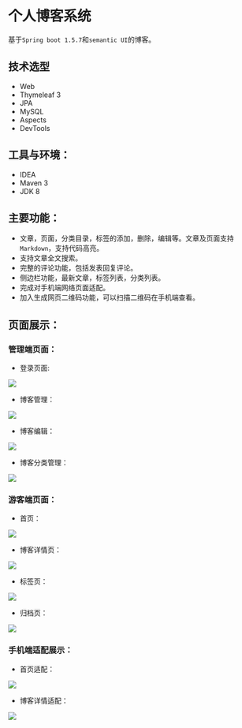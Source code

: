# 个人博客系统

基于`Spring boot 1.5.7`和`semantic UI`的博客。   

## 技术选型

* Web
* Thymeleaf 3
* JPA
* MySQL
* Aspects
* DevTools

## 工具与环境：

* IDEA
* Maven 3
* JDK 8


## 主要功能：
* 文章，页面，分类目录，标签的添加，删除，编辑等。文章及页面支持`Markdown`，支持代码高亮。
* 支持文章全文搜索。
* 完整的评论功能，包括发表回复评论。
* 侧边栏功能，最新文章，标签列表，分类列表。
* 完成对手机端网络页面适配。
* 加入生成网页二维码功能，可以扫描二维码在手机端查看。

## 页面展示：

### 管理端页面：

* 登录页面:
<img src="https://github.com/yuangccc/Blog/blob/devblog/README_img/%E7%99%BB%E5%BD%95%E9%A1%B5.jpg">

* 博客管理：
<img src="https://github.com/yuangccc/Blog/blob/devblog/README_img/%E5%8D%9A%E5%AE%A2%E7%AE%A1%E7%90%86.jpg">

* 博客编辑：
<img src="https://github.com/yuangccc/Blog/blob/devblog/README_img/%E5%8D%9A%E5%AE%A2%E7%BC%96%E8%BE%91%E9%A1%B5%E9%9D%A2.jpg">

* 博客分类管理：
<img src="https://github.com/yuangccc/Blog/blob/devblog/README_img/%E5%8D%9A%E5%AE%A2%E5%88%86%E7%B1%BB%E7%AE%A1%E7%90%86.jpg">

### 游客端页面：

* 首页：
<img src="https://github.com/yuangccc/Blog/blob/devblog/README_img/%E9%A6%96%E9%A1%B5.jpg">

* 博客详情页：
<img src="https://github.com/yuangccc/Blog/blob/devblog/README_img/%E5%8D%9A%E5%AE%A2%E9%A1%B5.jpg">

* 标签页：
<img src="https://github.com/yuangccc/Blog/blob/devblog/README_img/%E6%A0%87%E7%AD%BE%E9%A1%B5.jpg">

* 归档页：
<img src="https://github.com/yuangccc/Blog/blob/devblog/README_img/%E5%BD%92%E6%A1%A3%E9%A1%B5.jpg">

### 手机端适配展示：

* 首页适配：
<img src="https://github.com/yuangccc/Blog/blob/devblog/README_img/%E9%A6%96%E9%A1%B5%E6%89%8B%E6%9C%BA.jpg">

* 博客详情适配：
<img src="https://github.com/yuangccc/Blog/blob/devblog/README_img/%E5%8D%9A%E5%AE%A2%E6%89%8B%E6%9C%BA.jpg">
